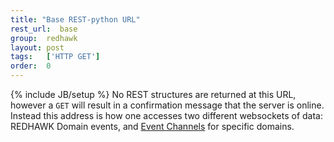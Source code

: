 ```yaml
---
title: "Base REST-python URL"
rest_url:  base
group:  redhawk
layout: post
tags:   ['HTTP GET']
order:  0
---
```

{% include JB/setup %}
No REST structures are returned at this URL, however a `GET` will result in a confirmation message that the server is online.  Instead this address is how one accesses two different websockets of data: REDHAWK Domain events, and [Event Channels](/api/eventchannels.html) for specific domains.
